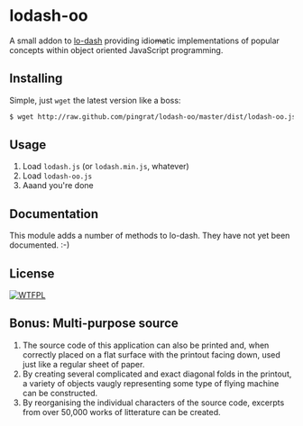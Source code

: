 lodash-oo
=========

A small addon to [lo-dash](http://lodash.com/) providing idio<strike>ma</strike>tic implementations of popular concepts within object oriented JavaScript programming.

## Installing

Simple, just `wget` the latest version like a boss:

```bash
$ wget http://raw.github.com/pingrat/lodash-oo/master/dist/lodash-oo.js
```

## Usage

1. Load `lodash.js` (or `lodash.min.js`, whatever)
1. Load `lodash-oo.js`
1. Aaand you're done

## Documentation

This module adds a number of methods to lo-dash. They have not yet been documented. :-)

## License

[![WTFPL](http://www.wtfpl.net/wp-content/uploads/2012/12/wtfpl-badge-2.png)](http://www.wtfpl.net/)

## Bonus: Multi-purpose source

1. The source code of this application can also be printed and, when correctly placed on a flat surface with the printout facing down, used just like a regular sheet of paper.
2. By creating several complicated and exact diagonal folds in the printout, a variety of objects vaugly representing some type of flying machine can be constructed.
3. By reorganising the individual characters of the source code, excerpts from over 50,000 works of litterature can be created.
